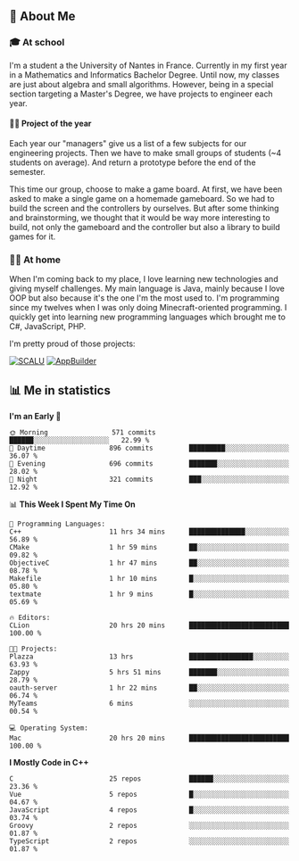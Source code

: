 ## 👀 About Me

### 🎓 At school

I'm a student a the University of Nantes in France. Currently in my first year in a Mathematics and Informatics Bachelor Degree. Until now, my classes are just about algebra and small algorithms. However, being in a special section targeting a Master's Degree, we have projects to engineer each year. 

#### 🔧🔬 Project of the year

Each year our "managers" give us a list of a few subjects for our engineering projects. Then we have to make small groups of students (~4 students on average). And return a prototype before the end of the semester.

This time our group, choose to make a game board. At first, we have been asked to make a single game on a homemade gameboard. So we had to build the screen and the controllers by ourselves. 
But after some thinking and brainstorming, we thought that it would be way more interesting to build, not only the gameboard and the controller but also a library to build games for it.

### 👨‍💻 At home

When I'm coming back to my place, I love learning new technologies and giving myself challenges. My main language is Java, mainly because I love OOP but also because it's the one I'm the most used to. I'm programming since my twelves when I was only doing Minecraft-oriented programming.  I quickly get into learning new programming languages which brought me to C#, JavaScript, PHP. 

I'm pretty proud of those projects:

[![SCALU](https://github-readme-stats.vercel.app/api/pin?username=renardfute&repo=SCALU)](https://github.com/renardfute/scalu)
[![AppBuilder](https://github-readme-stats.vercel.app/api/pin?username=pulsedev2&repo=AppBuilder)](https://github.com/pulsedev2/AppBuilder)

## 📊 Me in statistics
<!--START_SECTION:waka-->
**I'm an Early 🐤** 

```text
🌞 Morning                571 commits         ██████░░░░░░░░░░░░░░░░░░░   22.99 % 
🌆 Daytime                896 commits         █████████░░░░░░░░░░░░░░░░   36.07 % 
🌃 Evening                696 commits         ███████░░░░░░░░░░░░░░░░░░   28.02 % 
🌙 Night                  321 commits         ███░░░░░░░░░░░░░░░░░░░░░░   12.92 % 
```


📊 **This Week I Spent My Time On** 

```text
💬 Programming Languages: 
C++                      11 hrs 34 mins      ██████████████░░░░░░░░░░░   56.89 % 
CMake                    1 hr 59 mins        ██░░░░░░░░░░░░░░░░░░░░░░░   09.82 % 
ObjectiveC               1 hr 47 mins        ██░░░░░░░░░░░░░░░░░░░░░░░   08.78 % 
Makefile                 1 hr 10 mins        █░░░░░░░░░░░░░░░░░░░░░░░░   05.80 % 
textmate                 1 hr 9 mins         █░░░░░░░░░░░░░░░░░░░░░░░░   05.69 % 

🔥 Editors: 
CLion                    20 hrs 20 mins      █████████████████████████   100.00 % 

🐱‍💻 Projects: 
Plazza                   13 hrs              ████████████████░░░░░░░░░   63.93 % 
Zappy                    5 hrs 51 mins       ███████░░░░░░░░░░░░░░░░░░   28.79 % 
oauth-server             1 hr 22 mins        ██░░░░░░░░░░░░░░░░░░░░░░░   06.74 % 
MyTeams                  6 mins              ░░░░░░░░░░░░░░░░░░░░░░░░░   00.54 % 

💻 Operating System: 
Mac                      20 hrs 20 mins      █████████████████████████   100.00 % 
```

**I Mostly Code in C++** 

```text
C                        25 repos            ██████░░░░░░░░░░░░░░░░░░░   23.36 % 
Vue                      5 repos             █░░░░░░░░░░░░░░░░░░░░░░░░   04.67 % 
JavaScript               4 repos             █░░░░░░░░░░░░░░░░░░░░░░░░   03.74 % 
Groovy                   2 repos             ░░░░░░░░░░░░░░░░░░░░░░░░░   01.87 % 
TypeScript               2 repos             ░░░░░░░░░░░░░░░░░░░░░░░░░   01.87 % 
```




<!--END_SECTION:waka-->
